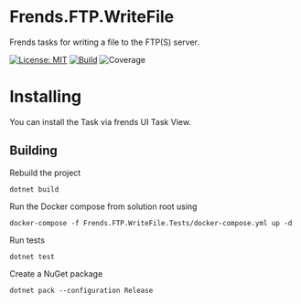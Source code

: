 # Frends.FTP.WriteFile
Frends tasks for writing a file to the FTP(S) server.

[![License: MIT](https://img.shields.io/badge/License-MIT-green.svg)](https://opensource.org/licenses/MIT) 
[![Build](https://github.com/FrendsPlatform/Frends.FTP/actions/workflows/WriteFile_build_and_test_on_main.yml/badge.svg)](https://github.com/FrendsPlatform/Frends.FTP/actions)
![Coverage](https://app-github-custom-badges.azurewebsites.net/Badge?key=FrendsPlatform/Frends.FTP/Frends.FTP.WriteFile|main)

# Installing

You can install the Task via frends UI Task View.

## Building

Rebuild the project

`dotnet build`

Run the Docker compose from solution root using

`docker-compose -f Frends.FTP.WriteFile.Tests/docker-compose.yml up -d`

Run tests

`dotnet test`

Create a NuGet package

`dotnet pack --configuration Release` 